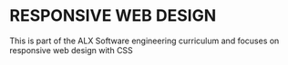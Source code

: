 # RESPONSIVE WEB DESIGN
This is part of the ALX Software engineering curriculum and focuses on responsive web design with CSS
